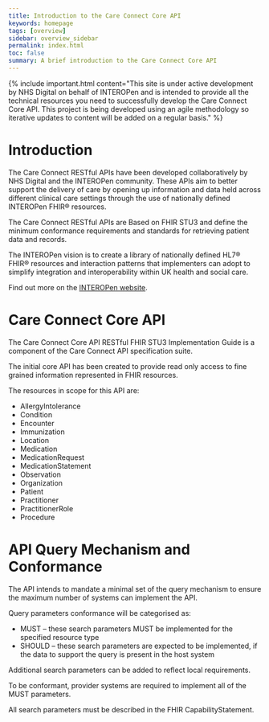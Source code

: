 ```yaml
---
title: Introduction to the Care Connect Core API
keywords: homepage
tags: [overview]
sidebar: overview_sidebar
permalink: index.html
toc: false
summary: A brief introduction to the Care Connect Core API
---
```


{% include important.html content="This site is under active development by NHS Digital on behalf of INTEROPen and is intended to provide all the technical resources you need to successfully develop the Care Connect Core API. This project is being developed using an agile methodology so iterative updates to content will be added on a regular basis." %}

# Introduction #

<!--
This is the Care Connect Get Unstructured Document RESTful FHIR STU3 ‘Read Only’ experimental API implementation guide. It is a component specification of the Care Connect API (CCAPI) suite. 
-->

The Care Connect RESTful APIs have been developed collaboratively by NHS Digital and the INTEROPen community. These APIs aim to  better support the delivery of care by opening up information and data held across different clinical care settings through the use of nationally defined INTEROPen FHIR® resources.

The Care Connect RESTful APIs are Based on FHIR STU3 and define the minimum conformance requirements and standards for retrieving patient data and records.

The INTEROPen vision is to create a library of nationally defined HL7® FHIR® resources and interaction patterns that implementers can adopt to simplify integration and interoperability within UK health and social care.

Find out more on the [INTEROPen website](http://interopen.org/).


# Care Connect Core API #

The Care Connect Core API RESTful FHIR STU3 Implementation Guide is a component of the Care Connect API specification suite. 

The initial core API has been created to provide read only access to fine grained information represented in FHIR resources.

The resources in scope for this API are:


-	AllergyIntolerance
-	Condition
-	Encounter
-	Immunization
-	Location
-	Medication
-	MedicationRequest
-	MedicationStatement
-	Observation
-	Organization
-	Patient
-	Practitioner
-	PractitionerRole
-	Procedure

# API Query Mechanism and Conformance #

The API intends to mandate a minimal set of the query mechanism to ensure the maximum number of systems can implement the API.

 Query parameters conformance will be categorised as:

- MUST – these search parameters MUST be implemented for the specified resource type
- SHOULD – these search parameters are expected to be implemented, if the data to support the query is present in the host system

Additional search parameters can be added to reflect local requirements.

To be conformant, provider systems are required to implement all of the MUST parameters.

All search parameters must be described in the FHIR CapabilityStatement.



<!--

# Using this guide #

This guide has been created to support the adoption of the "your project here" profiles and FHIR resources. As such the site is structured around stakeholders including API users, developers and architects, who have an interest in implementing the "your project here"

Need to add include here....

-->
